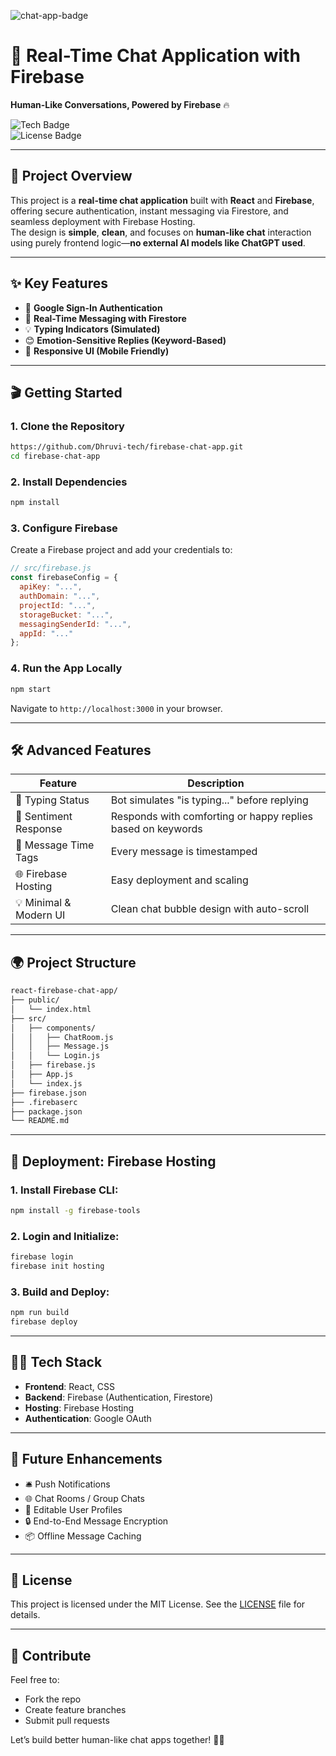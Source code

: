 ![chat-app-badge](https://img.shields.io/badge/Status-Completed-%23000080)

# 💬 **Real-Time Chat Application with Firebase**
**Human-Like Conversations, Powered by Firebase** 🔥

![Tech Badge](https://img.shields.io/badge/Tech-Firebase%2C%20React%2C%20CSS-blue)  
![License Badge](https://img.shields.io/badge/License-MIT-green)

---

## 🌟 **Project Overview**

This project is a **real-time chat application** built with **React** and **Firebase**, offering secure authentication, instant messaging via Firestore, and seamless deployment with Firebase Hosting.  
The design is **simple**, **clean**, and focuses on **human-like chat** interaction using purely frontend logic—**no external AI models like ChatGPT used**.

---

## ✨ **Key Features**

- 🔐 **Google Sign-In Authentication**
- 💬 **Real-Time Messaging with Firestore**
- 💡 **Typing Indicators (Simulated)**
- 😊 **Emotion-Sensitive Replies (Keyword-Based)**
- 📱 **Responsive UI (Mobile Friendly)**

---

## 🎬 **Getting Started**

### 1. **Clone the Repository**
```bash
https://github.com/Dhruvi-tech/firebase-chat-app.git
cd firebase-chat-app
```

### 2. **Install Dependencies**
```bash
npm install
```

### 3. **Configure Firebase**
Create a Firebase project and add your credentials to:
```js
// src/firebase.js
const firebaseConfig = {
  apiKey: "...",
  authDomain: "...",
  projectId: "...",
  storageBucket: "...",
  messagingSenderId: "...",
  appId: "..."
};
```

### 4. **Run the App Locally**
```bash
npm start
```
Navigate to `http://localhost:3000` in your browser.

---

## 🛠️ **Advanced Features**

| Feature             | Description |
|---------------------|-------------|
| 🔄 Typing Status    | Bot simulates "is typing..." before replying |
| 🧠 Sentiment Response | Responds with comforting or happy replies based on keywords |
| 🧾 Message Time Tags | Every message is timestamped |
| 🌐 Firebase Hosting | Easy deployment and scaling |
| 💡 Minimal & Modern UI | Clean chat bubble design with auto-scroll |

---

## 🌍 **Project Structure**
```bash
react-firebase-chat-app/
├── public/
│   └── index.html
├── src/
│   ├── components/
│   │   ├── ChatRoom.js
│   │   ├── Message.js
│   │   └── Login.js
│   ├── firebase.js
│   ├── App.js
│   └── index.js
├── firebase.json
├── .firebaserc
├── package.json
└── README.md
```

---

## 🚀 **Deployment: Firebase Hosting**

### 1. Install Firebase CLI:
```bash
npm install -g firebase-tools
```

### 2. Login and Initialize:
```bash
firebase login
firebase init hosting
```

### 3. Build and Deploy:
```bash
npm run build
firebase deploy
```

---

## 👨‍💻 **Tech Stack**

- **Frontend**: React, CSS
- **Backend**: Firebase (Authentication, Firestore)
- **Hosting**: Firebase Hosting
- **Authentication**: Google OAuth

---

## 🧠 **Future Enhancements**

- 🛎️ Push Notifications
- 🌐 Chat Rooms / Group Chats
- 📝 Editable User Profiles
- 🔒 End-to-End Message Encryption
- 📦 Offline Message Caching

---

## 📄 **License**

This project is licensed under the MIT License. See the [LICENSE](LICENSE) file for details.

---

## 🤝 **Contribute**

Feel free to:
- Fork the repo
- Create feature branches
- Submit pull requests

Let’s build better human-like chat apps together! 💬🤖
